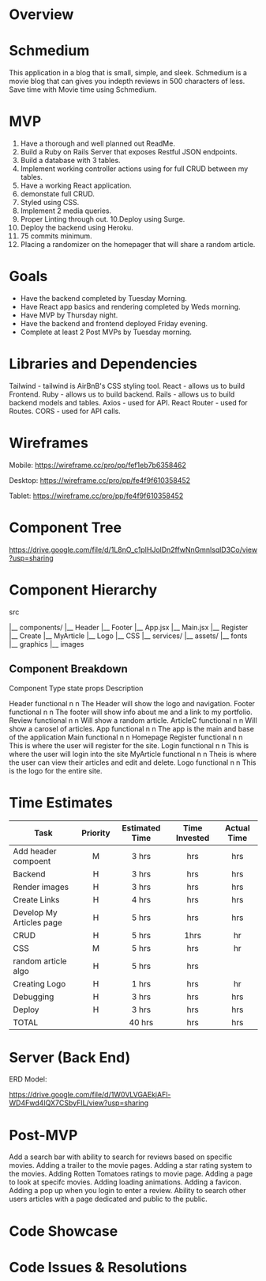 

# Overview
# Schmedium
This application in a blog that is small, simple, and sleek. Schmedium is a movie blog that can gives you indepth reviews in 500 characters of less. Save time with Movie time using Schmedium.


# MVP
1. Have a thorough and well planned out ReadMe.
2. Build a Ruby on Rails Server that exposes Restful JSON endpoints.
3. Build a database with 3 tables.
4. Implement working controller actions using for full CRUD between my tables.
5. Have a working React application.
6. demonstate full CRUD.
7. Styled using CSS.
8. Implement 2 media queries. 
9. Proper Linting through out.
10.Deploy using Surge.
11. Deploy the backend using Heroku.
12. 75 commits minimum.
13. Placing a randomizer on the homepager that will share a random article.



# Goals
-  Have the backend completed by Tuesday Morning.
-  Have React app basics and rendering completed by Weds morning. 
-  Have MVP by Thursday night.
-  Have the backend and frontend deployed Friday evening. 
-  Complete at least 2 Post MVPs by Tuesday morning.



# Libraries and Dependencies
Tailwind - tailwind is AirBnB's CSS styling tool.
React - allows us to build Frontend.
Ruby -  allows us to build backend.
Rails - allows us to build backend models and tables.
Axios - used for API.
React Router - used for Routes.
CORS - used for API calls.




# Wireframes

Mobile:  https://wireframe.cc/pro/pp/fef1eb7b6358462

Desktop: https://wireframe.cc/pro/pp/fe4f9f610358452

Tablet:  https://wireframe.cc/pro/pp/fe4f9f610358452


# Component Tree

https://drive.google.com/file/d/1L8nO_c1plHJolDn2ffwNnGmnlsqlD3Co/view?usp=sharing

# Component Hierarchy

src
      
|__ components/
      |__ Header
      |__ Footer
      |__ App.jsx
      |__ Main.jsx
      |__ Register
      |__ Create
      |__ MyArticle
      |__ Logo
      |__ CSS
|__ services/
|__ assets/
      |__ fonts
      |__ graphics
      |__ images
       
     

## Component Breakdown


Component	Type	state	props	Description

Header	functional	n	n	The Header will show the logo and navigation.
Footer	functional	n	n	The footer will show info about me and a link to my portfolio.
Review	functional	n	n	Will show a random article.
ArticleC	functional	n	n	Will show a carosel of articles.
App	      functional	n	n	The app is the main and base of the application
Main	      functional	n	n	Homepage
Register	functional	n	n	This is where the user will register for the site.
Login 	functional	n	n	This is where the user will login into the site
MyArticle	functional	n	n	Theis is where the user can view their articles and edit and delete.
Logo  	functional	n	n	This is the logo for the entire site.


# Time Estimates


| Task                | Priority | Estimated Time | Time Invested | Actual Time |
| ------------------- | :------: | :------------: | :-----------: | :---------: |
| Add header compoent |    M     |     3 hrs      |      hrs     |      hrs      |
| Backend           |    H     |     3 hrs      |      hrs     |      hrs      |
| Render images       |    H     |     3 hrs      |      hrs     |      hrs      |
| Create Links        |    H     |     4 hrs      |      hrs     |       hrs     |
| Develop My Articles page   |    H     |     5 hrs      |     hrs     |      hrs     |
| CRUD    |    H     |     5 hrs      |      1hrs     |       hr      |
| CSS                 |    M     |     5 hrs      |      hrs     |     hr       |
| random article algo           |    H     |     5 hrs      |      hrs     |             |
| Creating Logo       |    H     |     1 hrs      |      hrs     |     hr      |
|     Debugging       |    H     |     3 hrs      |      hrs     |     hrs      |
|     Deploy       |    H     |     3 hrs      |      hrs     |     hrs      |
| TOTAL               |          |     40 hrs     |     hrs     |      hrs    |



# Server (Back End)
ERD Model:

https://drive.google.com/file/d/1W0VLVGAEkjAFl-WD4Fwd4IQX7CSbyFIL/view?usp=sharing


# Post-MVP

Add a search bar with ability to search for reviews based on specific movies.
Adding a trailer to the movie pages.
Adding a star rating system to the movies.
Adding Rotten Tomatoes ratings to movie page.
Adding a page to look at specifc movies.
Adding loading animations.
Adding a favicon.
Adding a pop up when you login to enter a review.
Ability to search other users articles with a page dedicated and public to the public. 

# Code Showcase


# Code Issues & Resolutions
